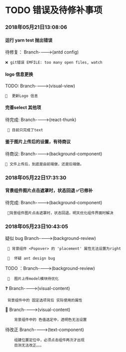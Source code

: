 # TODO 错误及待修补事项

### 2018年05月21日13:08:06

#### 运行 yarn test 抛出错误    
   
   待修复： Branch---->(antd config)
      
    ❌ git错误 EMFILE: too many open files, watch
    
#### logo 信息更换
   TODO: Branch---->(visual-view)

    🔨  更新Logo 信息 
    
#### 完善select 其他项
   待完成: Branch---->(react-thunk)

     🔨 目前只完成了text    
     
#### 鉴于图片上传后的设置，有待商议
      
   待商议: Branch---->(background-component)
     
    👨 文件上传后，到底是由前端做，还是后端做。
    
    
    
### 2018年05月22日17:31:30
    
#### 背景组件图片点击遮罩时，状态回退   ✅已修补
   待完成: Branch---->(background-component)
           
     🔨背景组件图片点击遮罩时，状态回退，明天优化组件界面时解决
   
   
### 2018年05月23日10:43:05
   疑似 bug  Branch---->(background-review)  
  
     🐞 背景组件 <Popover> 的 'placement' 属性无法设置为right
      
     🐜  怀疑 ant design bug 
     
   TODO ：Branch---->(background-review) 
    
     🔨  图片上传model模块待优化 
     
   ❓ Branch---->(visual-content)  
           
     背景组件中的 固定选项背后 实际使用的属性
     
   🐞  Branch---->(visual-content)  
              
        背景组件中的 色值选定中，透明色无法设置 
        
   待改正  Branch---->(text-component)  
                 
        组建位置定位中，必须点击组件两次才出现  
        目测无法改正。。。